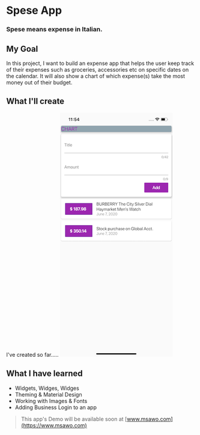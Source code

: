 # Spese App

### Spese means expense in Italian.

## My Goal

In this project, I want to build an expense app that helps the user keep track of their expenses such as groceries, accessories etc on specific dates on the calendar. It will also show a chart of which expense(s) take the most money out of their budget. 


## What I'll create

I've created so far.....
![Finished App](https://github.com/msawo/spese_app/blob/master/images/SimulatorScreenShot_01.png)


## What I have learned

- Widgets, Widges, Widges
- Theming & Material Design
- Working with Images & Fonts
- Adding Business Login to an app

>This app's Demo will be available soon at [www.msawo.com](https://www.msawo.com)
